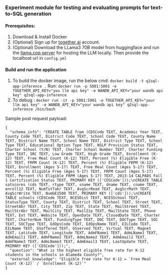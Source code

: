 ### Experiment module for testing and evaluating prompts for text-to-SQL generation

#### Prerequisites:
1. Download & Install Docker
2. (Optional) Sign up for [together ai](https://www.together.ai/) account.
3. (Optional) Download the LLama3 70B model from huggingface and run the [llama.cpp server](https://github.com/allenporter/llama-cpp-server) for hosting the LLM locally. Then provide the localhost url in `config.yml`


#### Build and run the application
1. To build the docker image, run the below cmd: `docker build -t q2sql-app-inference .`
Run:
``docker run -p 5001:5001 -e TOGETHER_API_KEY="you llm api key" -e WANDB_API_KEY="your wandb api key" q2sql-app-inference``
2. To debug : 
``docker run -it -p 5001:5001 -e TOGETHER_API_KEY="your llm api key" -e WANDB_API_KEY="your wandb api key" q2sql-app-inference /bin/bash``

Sample post request payload: 

```
{
  "schema_info": "CREATE TABLE frpm (CDSCode TEXT, Academic Year TEXT, County Code TEXT, District Code TEXT, School Code TEXT, County Name TEXT, District Name TEXT, School Name TEXT, District Type TEXT, School Type TEXT, Educational Option Type TEXT, NSLP Provision Status TEXT, Charter School (Y/N) TEXT, Charter School Number TEXT, Charter Funding Type TEXT, IRC TEXT, Low Grade TEXT, High Grade TEXT, Enrollment (K-12) TEXT, Free Meal Count (K-12) TEXT, Percent (%) Eligible Free (K-12) TEXT, FRPM Count (K-12) TEXT, Percent (%) Eligible FRPM (K-12) TEXT, Enrollment (Ages 5-17) TEXT, Free Meal Count (Ages 5-17) TEXT, Percent (%) Eligible Free (Ages 5-17) TEXT, FRPM Count (Ages 5-17) TEXT, Percent (%) Eligible FRPM (Ages 5-17) TEXT, 2013-14 CALPADS Fall 1 Certification Status TEXT, PRIMARY KEY (['CDSCode']));\nCREATE TABLE satscores (cds TEXT, rtype TEXT, sname TEXT, dname TEXT, cname TEXT, enroll12 TEXT, NumTstTakr TEXT, AvgScrRead TEXT, AvgScrMath TEXT, AvgScrWrite TEXT, NumGE1500 TEXT, PRIMARY KEY (['cds']));\nCREATE TABLE schools (CDSCode TEXT, NCESDist TEXT, NCESSchool TEXT, StatusType TEXT, County TEXT, District TEXT, School TEXT, Street TEXT, StreetAbr TEXT, City TEXT, Zip TEXT, State TEXT, MailStreet TEXT, MailStrAbr TEXT, MailCity TEXT, MailZip TEXT, MailState TEXT, Phone TEXT, Ext TEXT, Website TEXT, OpenDate TEXT, ClosedDate TEXT, Charter TEXT, CharterNum TEXT, FundingType TEXT, DOC TEXT, DOCType TEXT, SOC TEXT, SOCType TEXT, EdOpsCode TEXT, EdOpsName TEXT, EILCode TEXT, EILName TEXT, GSoffered TEXT, GSserved TEXT, Virtual TEXT, Magnet TEXT, Latitude TEXT, Longitude TEXT, AdmFName1 TEXT, AdmLName1 TEXT, AdmEmail1 TEXT, AdmFName2 TEXT, AdmLName2 TEXT, AdmEmail2 TEXT, AdmFName3 TEXT, AdmLName3 TEXT, AdmEmail3 TEXT, LastUpdate TEXT, PRIMARY KEY (['CDSCode']));",
  "question": "What is the highest eligible free rate for K-12 students in the schools in Alameda County?",
  "external_knowledge": "Eligible free rate for K-12 = `Free Meal Count (K-12)` / `Enrollment (K-12)`"
}
```